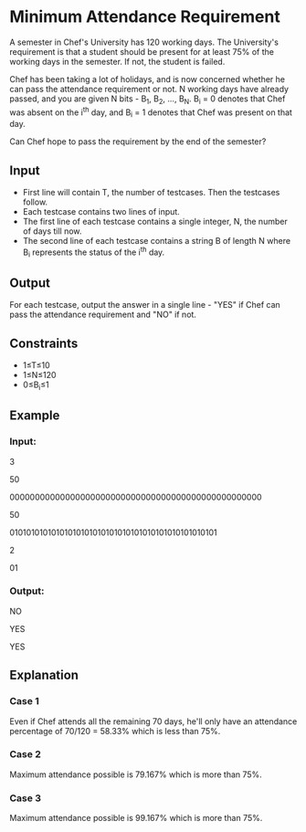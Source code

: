 # Minimum Attendance Requirement

A semester in Chef's University has 120 working days. 
The University's requirement is that a student should be present for at least 75% of the working days in the semester. If not, the student is failed.

Chef has been taking a lot of holidays, and is now concerned whether he can pass the attendance requirement or not. 
N working days have already passed, and you are given N bits - B<sub>1</sub>, B<sub>2</sub>, …, B<sub>N</sub>. 
B<sub>i</sub> = 0 denotes that Chef was absent on the i<sup>th</sup> day, and B<sub>i</sub> = 1 denotes that Chef was present on that day.

Can Chef hope to pass the requirement by the end of the semester?

## Input

- First line will contain T, the number of testcases. Then the testcases follow.
- Each testcase contains two lines of input.
- The first line of each testcase contains a single integer, N, the number of days till now.
- The second line of each testcase contains a string B of length N where B<sub>i</sub> represents the status of the i<sup>th</sup> day.

## Output

For each testcase, output the answer in a single line - "YES" if Chef can pass the attendance requirement and "NO" if not.

## Constraints

- 1≤T≤10
- 1≤N≤120
- 0≤B<sub>i</sub>≤1

## Example

### Input:

3

50

00000000000000000000000000000000000000000000000000

50

01010101010101010101010101010101010101010101010101

2

01

### Output:

NO

YES

YES

## Explanation

### Case 1

Even if Chef attends all the remaining 70 days, he'll only have an attendance percentage of 70/120 = 58.33% which is less than 75%.

### Case 2

Maximum attendance possible is 79.167% which is more than 75%.

### Case 3

Maximum attendance possible is 99.167% which is more than 75%.
